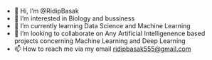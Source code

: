 - 👋 Hi, I’m @RidipBasak
- 👀 I’m interested in Biology and bussiness
- 🌱 I’m currently learning Data Science and Machine Learning
- 💞️ I’m looking to collaborate on Any Artificial Intelligenence based projects concerning Machine Learning and Deep Learning
- 📫 How to reach me via my email ridipbasak555@gmail.com

<!---
RidipBasak/RidipBasak is a ✨ special ✨ repository because its `README.md` (this file) appears on your GitHub profile.
You can click the Preview link to take a look at your changes.
--->
